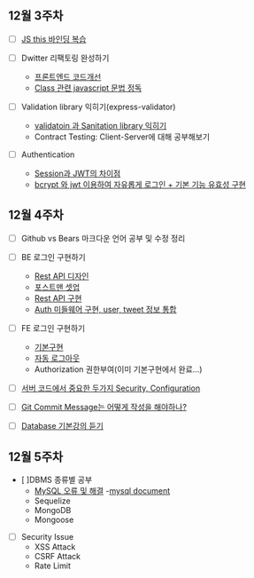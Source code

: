 ## 12월 3주차
- [ ] [JS this 바인딩 복습](https://github.com/Sonang-study/Nodejs-Dreamcoding/blob/master/reademeFiles/woong/data/JSThis.md)
- [ ] Dwitter 리팩토링 완성하기
    -  [프론트엔드 코드개선](https://github.com/Dreamcoding-woong/data/NodeJS)
    - [Class 관련 javascript 문법 정독](https://github.com/Sonang-study/Nodejs-Dreamcoding/blob/master/reademeFiles/woong/data/JSClass.md)

- [ ] Validation library 익히기(express-validator)
    - [validatoin 과 Sanitation library 익히기](https://github.com/Sonang-study/Nodejs-Dreamcoding/blob/master/reademeFiles/woong/data/ValidSanit.md)
    - Contract Testing: Client-Server에 대해 공부해보기

- [ ] Authentication
    - [Session과 JWT의 차이점](https://github.com/Sonang-study/Nodejs-Dreamcoding/blob/master/reademeFiles/woong/data/Authentication.md)
    - [bcrypt 와 jwt 이용하여 자유롭게 로그인 + 기본 기능 유효성 구현](https://github.com/Dreamcoding-woong/NodeJS)

## 12월 4주차

- [ ] Github vs Bears 마크다운 언어 공부 및 수정 정리
- [ ] BE 로그인 구현하기
    - [Rest API 디자인](https://github.com/Sonang-study/Nodejs-Dreamcoding/blob/feature/woong/reademeFiles/woong/data/DesignLoginAPI.md)
    - [포스트맨 셋업](https://web.postman.co/workspace/My-Workspace~7bf2603d-4c96-417c-839b-f2f5f965e880/overview)
    - [Rest API 구현](https://github.com/Dreamcoding-woong/NodeJS/commit/d238b4e772a3298875cda9eac8feb5e87c846a26)
    - [Auth 미들웨어 구현, user, tweet 정보 통합](https://github.com/Dreamcoding-woong/NodeJS/blob/main/server/middleware/auth.js)
- [ ] FE 로그인 구현하기
    - [기본구현](https://github.com/Dreamcoding-woong/NodeJS/tree/main/client/src)
    - [자동 로그아웃](https://github.com/Dreamcoding-woong/NodeJS/tree/feature/woong/server/controller)
    - Authorization 권한부여(이미 기본구현에서 완료...)
- [ ] [서버 코드에서 중요한 두가지 Security, Configuration](https://github.com/Sonang-study/Nodejs-Dreamcoding/blob/feature/woong/reademeFiles/woong/data/Authentication.md)

- [ ] [Git Commit Message는 어떻게 작성을 해야하나?](https://github.com/Sonang-study/Nodejs-Dreamcoding/blob/feature/woong/reademeFiles/woong/data/GitHub.md)

- [ ] [Database 기본강의 듣기](https://github.com/Sonang-study/Nodejs-Dreamcoding/blob/feature/woong/reademeFiles/woong/data/database.md)


## 12월 5주차
- [ ]DBMS 종류별 공부
  - [MySQL 오류 및 해결]()
    -[mysql document](https://dev.mysql.com/doc/refman/8.0/en/)
  - Sequelize
  - MongoDB
  - Mongoose
- [ ] Security Issue
  - XSS Attack
  - CSRF Attack
  - Rate Limit